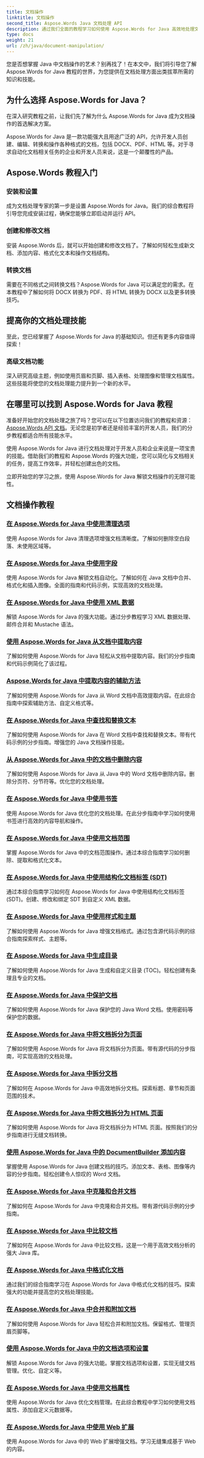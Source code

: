 ```yaml
---
title: 文档操作
linktitle: 文档操作
second_title: Aspose.Words Java 文档处理 API
description: 通过我们全面的教程学习如何使用 Aspose.Words for Java 高效地处理文档。立即提升您的 Java 文档处理技能！
type: docs
weight: 21
url: /zh/java/document-manipulation/
---
```



您是否想掌握 Java 中文档操作的艺术？别再找了！在本文中，我们将引导您了解 Aspose.Words for Java 教程的世界，为您提供在文档处理方面出类拔萃所需的知识和技能。

## 为什么选择 Aspose.Words for Java？

在深入研究教程之前，让我们先了解为什么 Aspose.Words for Java 成为文档操作的首选解决方案。

Aspose.Words for Java 是一款功能强大且用途广泛的 API，允许开发人员创建、编辑、转换和操作各种格式的文档，包括 DOCX、PDF、HTML 等。对于寻求自动化文档相关任务的企业和开发人员来说，这是一个颠覆性的产品。

## Aspose.Words 教程入门

### 安装和设置

成为文档处理专家的第一步是设置 Aspose.Words for Java。我们的综合教程将引导您完成安装过程，确保您能够立即启动并运行 API。

### 创建和修改文档

安装 Aspose.Words 后，就可以开始创建和修改文档了。了解如何轻松生成新文档、添加内容、格式化文本和操作文档结构。

### 转换文档

需要在不同格式之间转换文档？Aspose.Words for Java 可以满足您的需求。在本教程中了解如何将 DOCX 转换为 PDF、将 HTML 转换为 DOCX 以及更多转换技巧。

## 提高你的文档处理技能

至此，您已经掌握了 Aspose.Words for Java 的基础知识。但还有更多内容值得探索！ 

### 高级文档功能

深入研究高级主题，例如使用页眉和页脚、插入表格、处理图像和管理文档属性。这些技能将使您的文档处理能力提升到一个新的水平。

## 在哪里可以找到 Aspose.Words for Java 教程

准备好开始您的文档处理之旅了吗？您可以在以下位置访问我们的教程和资源：[Aspose.Words API 文档](https://reference.aspose.com/words/java/)。无论您是初学者还是经验丰富的开发人员，我们的分步教程都适合所有技能水平。

使用 Aspose.Words for Java 进行文档处理对于开发人员和企业来说是一项宝贵的技能。借助我们的教程和 Aspose.Words 的强大功能，您可以简化与文档相关的任务，提高工作效率，并轻松创建出色的文档。

立即开始您的学习之旅，使用 Aspose.Words for Java 解锁文档操作的无限可能性。

## 文档操作教程
### [在 Aspose.Words for Java 中使用清理选项](./using-cleanup-options/)
使用 Aspose.Words for Java 清理选项增强文档清晰度。了解如何删除空白段落、未使用区域等。
### [在 Aspose.Words for Java 中使用字段](./using-fields/)
使用 Aspose.Words for Java 解锁文档自动化。了解如何在 Java 文档中合并、格式化和插入图像。全面的指南和代码示例，实现高效的文档处理。
### [在 Aspose.Words for Java 中使用 XML 数据](./using-xml-data/)
解锁 Aspose.Words for Java 的强大功能。通过分步教程学习 XML 数据处理、邮件合并和 Mustache 语法。
### [使用 Aspose.Words for Java 从文档中提取内容](./extracting-content-from-documents/)
了解如何使用 Aspose.Words for Java 轻松从文档中提取内容。我们的分步指南和代码示例简化了该过程。
### [Aspose.Words for Java 中提取内容的辅助方法](./helper-methods-for-extracting-content/)
了解如何使用 Aspose.Words for Java 从 Word 文档中高效提取内容。在此综合指南中探索辅助方法、自定义格式等。
### [在 Aspose.Words for Java 中查找和替换文本](./finding-and-replacing-text/)
了解如何使用 Aspose.Words for Java 在 Word 文档中查找和替换文本。带有代码示例的分步指南。增强您的 Java 文档操作技能。
### [从 Aspose.Words for Java 中的文档中删除内容](./removing-content-from-documents/)
了解如何使用 Aspose.Words for Java 从 Java 中的 Word 文档中删除内容。删除分页符、分节符等。优化您的文档处理。
### [在 Aspose.Words for Java 中使用书签](./using-bookmarks/)
使用 Aspose.Words for Java 优化您的文档处理。在此分步指南中学习如何使用书签进行高效的内容导航和操作。
### [在 Aspose.Words for Java 中使用文档范围](./using-document-ranges/)
掌握 Aspose.Words for Java 中的文档范围操作。通过本综合指南学习如何删除、提取和格式化文本。
### [在 Aspose.Words for Java 中使用结构化文档标签 (SDT)](./using-structured-document-tags/)
通过本综合指南学习如何在 Aspose.Words for Java 中使用结构化文档标签 (SDT)。创建、修改和绑定 SDT 到自定义 XML 数据。
### [在 Aspose.Words for Java 中使用样式和主题](./using-styles-and-themes/)
了解如何使用 Aspose.Words for Java 增强文档格式。通过包含源代码示例的综合指南探索样式、主题等。
### [在 Aspose.Words for Java 中生成目录](./generating-table-of-contents/)
了解如何使用 Aspose.Words for Java 生成和自定义目录 (TOC)。轻松创建有条理且专业的文档。
### [在 Aspose.Words for Java 中保护文档](./protecting-documents/)
了解如何使用 Aspose.Words for Java 保护您的 Java Word 文档。使用密码等保护您的数据。
### [在 Aspose.Words for Java 中将文档拆分为页面](./splitting-documents-into-pages/)
了解如何使用 Aspose.Words for Java 将文档拆分为页面。带有源代码的分步指南，可实现高效的文档处理。
### [在 Aspose.Words for Java 中拆分文档](./splitting-documents/)
了解如何在 Aspose.Words for Java 中高效地拆分文档。探索标题、章节和页面范围的技术。
### [在 Aspose.Words for Java 中将文档拆分为 HTML 页面](./splitting-documents-into-html-pages/)
了解如何使用 Aspose.Words for Java 将文档拆分为 HTML 页面。按照我们的分步指南进行无缝文档转换。
### [使用 Aspose.Words for Java 中的 DocumentBuilder 添加内容](./adding-content-using-documentbuilder/)
掌握使用 Aspose.Words for Java 创建文档的技巧。添加文本、表格、图像等内容的分步指南。轻松创建令人惊叹的 Word 文档。
### [在 Aspose.Words for Java 中克隆和合并文档](./cloning-and-combining-documents/)
了解如何在 Aspose.Words for Java 中克隆和合并文档。带有源代码示例的分步指南。
### [在 Aspose.Words for Java 中比较文档](./comparing-documents/)
了解如何在 Aspose.Words for Java 中比较文档，这是一个用于高效文档分析的强大 Java 库。 
### [在 Aspose.Words for Java 中格式化文档](./formatting-documents/)
通过我们的综合指南学习在 Aspose.Words for Java 中格式化文档的技巧。探索强大的功能并提高您的文档处理技能。
### [在 Aspose.Words for Java 中合并和附加文档](./joining-and-appending-documents/)
了解如何使用 Aspose.Words for Java 轻松合并和附加文档。保留格式、管理页眉页脚等。
### [使用 Aspose.Words for Java 中的文档选项和设置](./using-document-options-and-settings/)
解锁 Aspose.Words for Java 的强大功能。掌握文档选项和设置，实现无缝文档管理。优化、自定义等。
### [在 Aspose.Words for Java 中使用文档属性](./using-document-properties/)
使用 Aspose.Words for Java 优化文档管理。在此综合教程中学习如何使用文档属性、添加自定义元数据等。
### [在 Aspose.Words for Java 中使用 Web 扩展](./using-web-extensions/)
使用 Aspose.Words for Java 中的 Web 扩展增强文档。学习无缝集成基于 Web 的内容。 